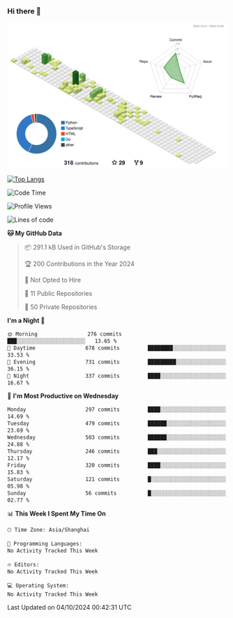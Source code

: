 ### Hi there 👋

![](./profile-3d-contrib/profile-green-animate.svg)

 

[![Top Langs](https://github-readme-stats.vercel.app/api/top-langs/?username=fly2tomato)](https://github.com/anuraghazra/github-readme-stats)


 

<!--START_SECTION:waka-->
![Code Time](http://img.shields.io/badge/Code%20Time-5%20hrs%2042%20mins-blue)

![Profile Views](http://img.shields.io/badge/Profile%20Views-0-blue)

![Lines of code](https://img.shields.io/badge/From%20Hello%20World%20I%27ve%20Written-520.9%20thousand%20lines%20of%20code-blue)

**🐱 My GitHub Data** 

> 📦 291.1 kB Used in GitHub's Storage 
 > 
> 🏆 200 Contributions in the Year 2024
 > 
> 🚫 Not Opted to Hire
 > 
> 📜 11 Public Repositories 
 > 
> 🔑 50 Private Repositories 
 > 
**I'm a Night 🦉** 

```text
🌞 Morning                276 commits         ███░░░░░░░░░░░░░░░░░░░░░░   13.65 % 
🌆 Daytime                678 commits         ████████░░░░░░░░░░░░░░░░░   33.53 % 
🌃 Evening                731 commits         █████████░░░░░░░░░░░░░░░░   36.15 % 
🌙 Night                  337 commits         ████░░░░░░░░░░░░░░░░░░░░░   16.67 % 
```
📅 **I'm Most Productive on Wednesday** 

```text
Monday                   297 commits         ████░░░░░░░░░░░░░░░░░░░░░   14.69 % 
Tuesday                  479 commits         ██████░░░░░░░░░░░░░░░░░░░   23.69 % 
Wednesday                503 commits         ██████░░░░░░░░░░░░░░░░░░░   24.88 % 
Thursday                 246 commits         ███░░░░░░░░░░░░░░░░░░░░░░   12.17 % 
Friday                   320 commits         ████░░░░░░░░░░░░░░░░░░░░░   15.83 % 
Saturday                 121 commits         █░░░░░░░░░░░░░░░░░░░░░░░░   05.98 % 
Sunday                   56 commits          █░░░░░░░░░░░░░░░░░░░░░░░░   02.77 % 
```


📊 **This Week I Spent My Time On** 

```text
🕑︎ Time Zone: Asia/Shanghai

💬 Programming Languages: 
No Activity Tracked This Week

🔥 Editors: 
No Activity Tracked This Week

💻 Operating System: 
No Activity Tracked This Week
```


 Last Updated on 04/10/2024 00:42:31 UTC
<!--END_SECTION:waka-->
